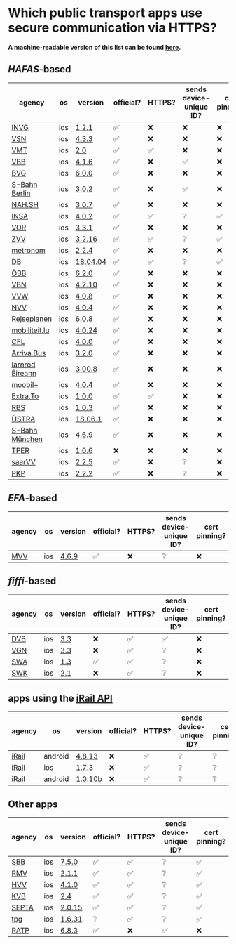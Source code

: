 # Which public transport apps use secure communication via HTTPS?

**A machine-readable version of this list can be found [here](list.json).**

## *HAFAS*-based

agency | os | version | official? | HTTPS? | sends device-unique ID? | cert pinning?
-------|----|---------|-----------|--------|-------------------------|--------------
[INVG](https://www.invg.de/)|ios|[1.2.1](https://itunes.apple.com/app/id938608154)|✅|❌|❌|❌
[VSN](https://www.vsninfo.de/)|ios|[4.3.3](https://itunes.apple.com/app/id1082290446)|✅|❌|❌|❌
[VMT](https://www.vmt-thueringen.de/)|ios|[2.0](https://itunes.apple.com/app/id1122038347)|✅|✅|❌|❌
[VBB](https://www.vbb.de/)|ios|[4.1.6](https://itunes.apple.com/app/id409357982)|✅|❌|✅|❌
[BVG](https://www.bvg.de/)|ios|[6.0.0](https://itunes.apple.com/app/id284971745)|✅|❌|❌|❌
[S-Bahn Berlin](https://www.s-bahn-berlin.de/)|ios|[3.0.2](https://itunes.apple.com/app/id739843840)|✅|❌|✅|❌
[NAH.SH](https://www.nah.sh/)|ios|[3.0.7](https://itunes.apple.com/app/id1045981959)|✅|❌|❌|❌
[INSA](https://www.insa.de)|ios|[4.0.2](https://itunes.apple.com/app/id461448116)|✅|✅|❔|✅
[VOR](https://www.vor.at)|ios|[3.3.1](https://itunes.apple.com/app/id371295078)|✅|❌|❌|❌
[ZVV](https://www.zvv.ch)|ios|[3.2.16](https://itunes.apple.com/app/id383891131)|✅|✅|❔|✅
[metronom](https://www.der-metronom.de/)|ios|[2.2.4](https://itunes.apple.com/app/id582667951)|✅|❌|❌|❌
[DB](https://www.bahn.de/)|ios|[18.04.04](https://itunes.apple.com/app/id343555245)|✅|✅|❔|✅
[ÖBB](https://www.oebb.at/)|ios|[6.2.0](https://itunes.apple.com/app/id315497345)|✅|❌|❌|❌
[VBN](https://www.vbn.de)|ios|[4.2.10](https://itunes.apple.com/app/id478311038)|✅|❌|❌|❌
[VVW](https://www.verkehrsverbund-warnow.de)|ios|[4.0.8](https://itunes.apple.com/app/id904205724)|✅|❌|❌|❌
[NVV](https://www.nvv.de/)|ios|[4.0.4](https://itunes.apple.com/app/id526331122)|✅|❌|❌|❌
[Rejseplanen](https://www.rejseplanen.dk/)|ios|[6.0.8](https://itunes.apple.com/app/id317007942)|✅|❌|❌|❌
[mobiliteit.lu](https://www.mobiliteit.lu/)|ios|[4.0.24](https://itunes.apple.com/app/id434829995)|✅|❌|❌|❌
[CFL](http://www.cfl.lu/)|ios|[4.0.0](https://itunes.apple.com/app/id406175215)|✅|❌|❌|❌
[Arriva Bus](https://www.arrivabus.co.uk/)|ios|[3.2.0](https://itunes.apple.com/app/id726162349)|✅|❌|❌|❌
[Iarnród Éireann](http://www.irishrail.ie)|ios|[3.00.8](https://itunes.apple.com/app/id588339413)|✅|❌|❌|❌
[moobil+](https://www.moobilplus.de/)|ios|[4.0.4](https://itunes.apple.com/app/id944249242)|✅|❌|❌|❌
[Extra.To](http://www.extrato.it)|ios|[1.0.0](https://itunes.apple.com/app/id1265383365)|✅|✅|❌|❌
[RBS](https://www.bahn.de/regiobusstuttgart/view/index.shtml)|ios|[1.0.3](https://itunes.apple.com/app/id1025722473)|✅|❌|❌|❌
[ÜSTRA](https://www.uestra.de)|ios|[18.06.1](https://itunes.apple.com/app/id1073096181)|✅|❌|❌|❌
[S-Bahn München](http://www.s-bahn-muenchen.de)|ios|[4.6.9](https://itunes.apple.com/app/id453714981)|✅|❌|❌|❌
[TPER](https://www.tper.it/)|ios|[1.0.6](https://itunes.apple.com/app/id1035571915)|❌|❌|❌|❌
[saarVV](https://saarvv.de/)|ios|[2.2.5](https://itunes.apple.com/app/id574369626)|✅|❌|❔|❌
[PKP](http://www.pkp.pl)|ios|[2.2.2](https://itunes.apple.com/app/id529806476)|✅|❌|❔|❌

## *EFA*-based

agency | os | version | official? | HTTPS? | sends device-unique ID? | cert pinning?
-------|----|---------|-----------|--------|-------------------------|--------------
[MVV](https://www.mvv-muenchen.de/)|ios|[4.6.9](https://itunes.apple.com/app/id388686726)|✅|❌|❔|❌

## *fiffi*-based

agency | os | version | official? | HTTPS? | sends device-unique ID? | cert pinning?
-------|----|---------|-----------|--------|-------------------------|--------------
[DVB](https://www.dvb.de)|ios|[3.3](https://itunes.apple.com/app/id314790387)|❌|✅|✅|❌
[VGN](https://www.vgn.de/)|ios|[3.3](https://itunes.apple.com/app/id582623425)|❌|✅|❔|❌
[SWA](https://www.sw-augsburg.de)|ios|[1.3](https://itunes.apple.com/app/id874288024)|✅|✅|❔|❌
[SWK](https://www.stadtwerke-konstanz.de)|ios|[2.1](https://itunes.apple.com/app/id429148903)|❌|✅|❔|❌

## apps using the [iRail API](https://api.irail.be/)

agency | os | version | official? | HTTPS? | sends device-unique ID? | cert pinning?
-------|----|---------|-----------|--------|-------------------------|--------------
[iRail](https://hello.irail.be/)|android|[4.8.13](https://play.google.com/store/apps/details?id=tof.cv.mpp)|❌|✅|❔|❔
[iRail](https://hello.irail.be/)|ios|[1.7.3](https://itunes.apple.com/app/id591205121)|❌|✅|❔|❔
[iRail](https://hello.irail.be/)|android|[1.0.10b](https://play.google.com/store/apps/details?id=be.hyperrail.android)|❌|✅|❔|❔

## Other apps

agency | os | version | official? | HTTPS? | sends device-unique ID? | cert pinning?
-------|----|---------|-----------|--------|-------------------------|--------------
[SBB](https://www.sbb.ch)|ios|[7.5.0](https://itunes.apple.com/app/id294855237)|✅|✅|❔|✅
[RMV](https://www.rmv.de)|ios|[2.1.1](https://itunes.apple.com/app/id382594207)|✅|✅|❔|✅
[HVV](https://www.hvv.de)|ios|[4.1.0](https://itunes.apple.com/app/id501995569)|✅|✅|❔|✅
[KVB](https://www.kvb.koeln/)|ios|[2.4](https://itunes.apple.com/app/id885841812)|✅|✅|❔|✅
[SEPTA](https://www.septa.org/)|ios|[2.0.15](https://itunes.apple.com/app/id724915219)|✅|✅|❔|✅
[tpg](https://tpg.ch)|ios|[1.6.31](https://itunes.apple.com/app/id421132153)|❔|✅|❔|✅
[RATP](https://www.ratp.fr/)|ios|[6.8.3](https://itunes.apple.com/app/id507107090)|✅|❌|✅|❌
